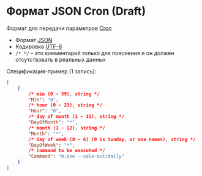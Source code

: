 # Формат JSON Cron (Draft) #

Формат для передачи параметров [Cron](http://en.wikipedia.org/wiki/Cron)

* Формат [JSON](http://json.org/json-ru.html)
* Кодировка [UTF-8](http://ru.wikipedia.org/wiki/UTF-8)
* `/* */` - это комментарий только для пояснения и он должен отсутствовать в реальных данных

Спецификация-пример (1 запись):

```json
[
	{
		/* min (0 - 59), string */
		"Min": "0",
		/* hour (0 - 23), string */
		"Hour": "0",
		/* day of month (1 - 31), string */
		"DayOfMonth": "*",
		/* month (1 - 12), string */
		"Month": "*",
		/* day of week (0 - 6) (0 is Sunday, or use names), string */
		"DayOfWeek": "*",
		/* command to be executed */
		"Command": "m.exe --sale-out/daily"
	}
]
```
